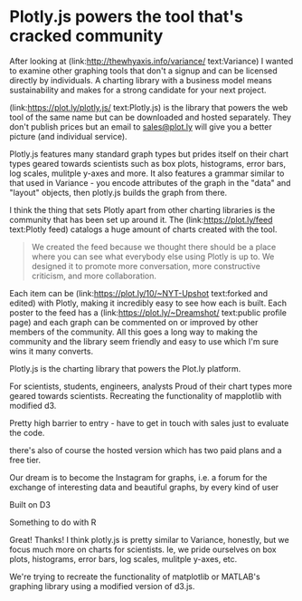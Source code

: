 # Plotly.js powers the tool that's cracked community

After looking at (link:http://thewhyaxis.info/variance/ text:Variance) I wanted to examine other graphing tools that don't a signup and can be licensed directly by individuals. A charting library with a business model means sustainability and makes for a strong candidate for your next project. 

(link:https://plot.ly/plotly.js/ text:Plotly.js) is the library that powers the web tool of the same name but can be downloaded and hosted separately. They don't publish prices but an email to sales@plot.ly will give you a better picture (and individual service). 

Plotly.js features many standard graph types but prides itself on their chart types geared towards scientists such as box plots, histograms, error bars, log scales, mulitple y-axes and more. It also features a grammar similar to that used in Variance - you encode attributes of the graph in the "data" and "layout" objects, then plotly.js builds the graph from there.

I think the thing that sets Plotly apart from other charting libraries is the community that has been set up around it. The (link:https://plot.ly/feed text:Plotly feed) catalogs a huge amount of charts created with the tool. 

> We created the feed because we thought there should be a place where you can see what everybody else using Plotly is up to. We designed it to promote more conversation, more constructive criticism, and more collaboration.

Each item can be (link:https://plot.ly/10/~NYT-Upshot text:forked and edited) with Plotly, making it incredibly easy to see how each is built. Each poster to the feed has a (link:https://plot.ly/~Dreamshot/ text:public profile page) and each graph can be commented on or improved by other members of the community. All this goes a long way to making the community and the library seem friendly and easy to use which I'm sure wins it many converts.



 

Plotly.js is the charting library that powers the Plot.ly platform. 

For scientists, students, engineers, analysts
Proud of their chart types more geared towards scientists. 
Recreating the functionality of mapplotlib with modified d3.

Pretty high barrier to entry - have to get in touch with sales just to evaluate the code. 

there's also of course the hosted version which has two paid plans and a free tier. 

Our dream is to become the Instagram for graphs, i.e. a forum for the exchange of interesting data and beautiful graphs, by every kind of user

Built on D3

Something to do with R

Great! Thanks! I think plotly.js is pretty similar to Variance, honestly, but we focus much more on charts for scientists. Ie, we pride ourselves on box plots, histograms, error bars, log scales, mulitple y-axes, etc. 

We're trying to recreate the functionality of matplotlib or MATLAB's graphing library using a modified version of d3.js.
